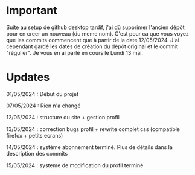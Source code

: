 # Important
Suite au setup de github desktop tardif, j'ai dû supprimer l'ancien dépôt pour en creer un nouveau (du meme nom). C'est pour ca que vous voyez que les commits commencent que à partir de la date 12/05/2024. J'ai cependant gardé les dates de création du dépôt original et le commit "régulier". Je vous en ai parlé en cours le Lundi 13 mai.

# Updates

01/05/2024 : Début du projet

07/05/2024 : Rien n'a changé

12/05/2024 : structure du site + gestion profil

13/05/2024 : correction bugs profil + rewrite complet css (compatible firefox + petits ecrans)

14/05/2024 : système abonnement terminé. Plus de détails dans la description des commits

15/05/2024 : systeme de modification du profil terminé